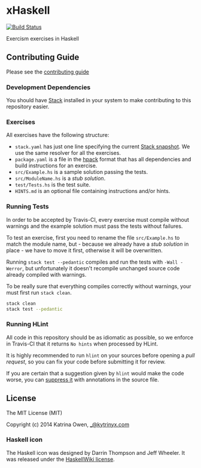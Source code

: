 # xHaskell

[![Build Status](https://travis-ci.org/exercism/xhaskell.png?branch=master)](https://travis-ci.org/exercism/xhaskell)

Exercism exercises in Haskell

## Contributing Guide

Please see the [contributing guide](https://github.com/exercism/x-api/blob/master/CONTRIBUTING.md)

### Development Dependencies

You should have [Stack](http://docs.haskellstack.org/) installed in your
system to make contributing to this repository easier.

### Exercises

All exercises have the following structure:

- `stack.yaml` has just one line specifying the current
[Stack snapshot](https://www.stackage.org/snapshots). We use the same
resolver for all the exercises.
- `package.yaml` is a file in the [hpack](https://github.com/sol/hpack#readme)
format that has all dependencies and build instructions for an exercise.
- `src/Example.hs` is a sample solution passing the tests.
- `src/ModuleName.hs` is a *stub solution*.
- `test/Tests.hs` is the test suite.
- `HINTS.md` is an optional file containing instructions and/or hints.

### Running Tests

In order to be accepted by Travis-CI, every exercise must compile without
warnings and the example solution must pass the tests without failures.

To test an exercise, first you need to rename the file `src/Example.hs`
to match the module name, but - because we already have a *stub solution*
in place - we have to move it first, otherwise it will be overwritten.

Running `stack test --pedantic` compiles and run the tests with
`-Wall -Werror`, but unfortunately it doesn't recompile unchanged
source code already compiled with warnings.

To be really sure that everything compiles correctly without
warnings, your must first run `stack clean`.

```bash
stack clean
stack test --pedantic
```

### Running HLint

All code in this repository should be as idiomatic as possible, so we
enforce in Travis-CI that it returns `No hints` when processed by
HLint.

It is highly recommended to run `hlint` on your sources before opening
a *pull request*, so you can fix your code before submitting it for review.

If you are certain that a suggestion given by `hlint` would make the
code worse, you can [suppress it](https://github.com/ndmitchell/hlint#customizing-the-hints)
with annotations in the source file.

## License

The MIT License (MIT)

Copyright (c) 2014 Katrina Owen, _@kytrinyx.com

### Haskell icon
The Haskell icon was designed by Darrin Thompson and Jeff Wheeler. It was released under the [HaskellWiki license](https://wiki.haskell.org/HaskellWiki:Copyrights).
